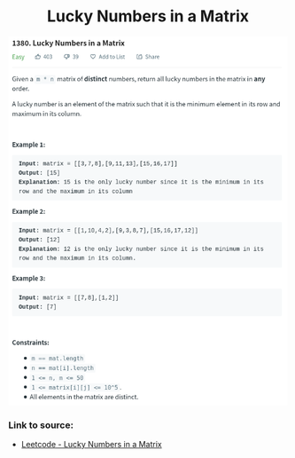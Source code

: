 <h1 align="center">Lucky Numbers in a Matrix</h1>

![alt text](https://github.com/matthew01lokiet/Algorithmic-exercises/blob/main/z_description_images/Arrays/lucky_numbers_in_a_matrix.png?raw=true)


### Link to source: 
- <a href="https://leetcode.com/problems/lucky-numbers-in-a-matrix/">Leetcode - Lucky Numbers in a Matrix</a>

